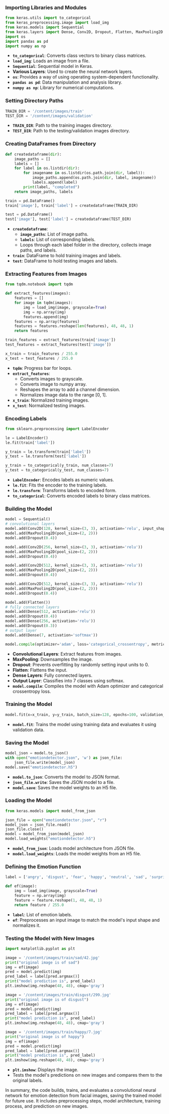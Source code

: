 ### Importing Libraries and Modules
```python
from keras.utils import to_categorical
from keras_preprocessing.image import load_img
from keras.models import Sequential
from keras.layers import Dense, Conv2D, Dropout, Flatten, MaxPooling2D
import os
import pandas as pd
import numpy as np
```
- **`to_categorical`**: Converts class vectors to binary class matrices.
- **`load_img`**: Loads an image from a file.
- **`Sequential`**: Sequential model in Keras.
- **Various Layers**: Used to create the neural network layers.
- **`os`**: Provides a way of using operating system-dependent functionality.
- **`pandas as pd`**: Data manipulation and analysis library.
- **`numpy as np`**: Library for numerical computations.

### Setting Directory Paths
```python
TRAIN_DIR = '/content/images/train'
TEST_DIR = '/content/images/validation'
```
- **`TRAIN_DIR`**: Path to the training images directory.
- **`TEST_DIR`**: Path to the testing/validation images directory.

### Creating DataFrames from Directory
```python
def createdataframe(dir):
    image_paths = []
    labels = []
    for label in os.listdir(dir):
        for imagename in os.listdir(os.path.join(dir, label)):
            image_paths.append(os.path.join(dir, label, imagename))
            labels.append(label)
        print(label, "completed")
    return image_paths, labels

train = pd.DataFrame()
train['image'], train['label'] = createdataframe(TRAIN_DIR)

test = pd.DataFrame()
test['image'], test['label'] = createdataframe(TEST_DIR)
```
- **`createdataframe`**: 
  - **`image_paths`**: List of image paths.
  - **`labels`**: List of corresponding labels.
  - Loops through each label folder in the directory, collects image paths, and labels.
- **`train`**: DataFrame to hold training images and labels.
- **`test`**: DataFrame to hold testing images and labels.

### Extracting Features from Images
```python
from tqdm.notebook import tqdm

def extract_features(images):
    features = []
    for image in tqdm(images):
        img = load_img(image, grayscale=True)
        img = np.array(img)
        features.append(img)
    features = np.array(features)
    features = features.reshape(len(features), 48, 48, 1)
    return features

train_features = extract_features(train['image'])
test_features = extract_features(test['image'])

x_train = train_features / 255.0
x_test = test_features / 255.0
```
- **`tqdm`**: Progress bar for loops.
- **`extract_features`**:
  - Converts images to grayscale.
  - Converts image to numpy array.
  - Reshapes the array to add a channel dimension.
  - Normalizes image data to the range [0, 1].
- **`x_train`**: Normalized training images.
- **`x_test`**: Normalized testing images.

### Encoding Labels
```python
from sklearn.preprocessing import LabelEncoder

le = LabelEncoder()
le.fit(train['label'])

y_train = le.transform(train['label'])
y_test = le.transform(test['label'])

y_train = to_categorical(y_train, num_classes=7)
y_test = to_categorical(y_test, num_classes=7)
```
- **`LabelEncoder`**: Encodes labels as numeric values.
- **`le.fit`**: Fits the encoder to the training labels.
- **`le.transform`**: Transforms labels to encoded form.
- **`to_categorical`**: Converts encoded labels to binary class matrices.

### Building the Model
```python
model = Sequential()
# convolutional layers
model.add(Conv2D(128, kernel_size=(3, 3), activation='relu', input_shape=(48, 48, 1)))
model.add(MaxPooling2D(pool_size=(2, 2)))
model.add(Dropout(0.4))

model.add(Conv2D(256, kernel_size=(3, 3), activation='relu'))
model.add(MaxPooling2D(pool_size=(2, 2)))
model.add(Dropout(0.4))

model.add(Conv2D(512, kernel_size=(3, 3), activation='relu'))
model.add(MaxPooling2D(pool_size=(2, 2)))
model.add(Dropout(0.4))

model.add(Conv2D(512, kernel_size=(3, 3), activation='relu'))
model.add(MaxPooling2D(pool_size=(2, 2)))
model.add(Dropout(0.4))

model.add(Flatten())
# fully connected layers
model.add(Dense(512, activation='relu'))
model.add(Dropout(0.4))
model.add(Dense(256, activation='relu'))
model.add(Dropout(0.3))
# output layer
model.add(Dense(7, activation='softmax'))

model.compile(optimizer='adam', loss='categorical_crossentropy', metrics=['accuracy'])
```
- **Convolutional Layers**: Extract features from images.
- **MaxPooling**: Downsamples the image.
- **Dropout**: Prevents overfitting by randomly setting input units to 0.
- **Flatten**: Flattens the input.
- **Dense Layers**: Fully connected layers.
- **Output Layer**: Classifies into 7 classes using softmax.
- **`model.compile`**: Compiles the model with Adam optimizer and categorical crossentropy loss.

### Training the Model
```python
model.fit(x=x_train, y=y_train, batch_size=128, epochs=100, validation_data=(x_test, y_test))
```
- **`model.fit`**: Trains the model using training data and evaluates it using validation data.

### Saving the Model
```python
model_json = model.to_json()
with open("emotiondetector.json", 'w') as json_file:
    json_file.write(model_json)
model.save("emotiondetector.h5")
```
- **`model.to_json`**: Converts the model to JSON format.
- **`json_file.write`**: Saves the JSON model to a file.
- **`model.save`**: Saves the model weights to an H5 file.

### Loading the Model
```python
from keras.models import model_from_json

json_file = open("emotiondetector.json", "r")
model_json = json_file.read()
json_file.close()
model = model_from_json(model_json)
model.load_weights("emotiondetector.h5")
```
- **`model_from_json`**: Loads model architecture from JSON file.
- **`model.load_weights`**: Loads the model weights from an H5 file.

### Defining the Emotion Function
```python
label = ['angry', 'disgust', 'fear', 'happy', 'neutral', 'sad', 'surprise']

def ef(image):
    img = load_img(image, grayscale=True)
    feature = np.array(img)
    feature = feature.reshape(1, 48, 48, 1)
    return feature / 255.0
```
- **`label`**: List of emotion labels.
- **`ef`**: Preprocesses an input image to match the model's input shape and normalizes it.

### Testing the Model with New Images
```python
import matplotlib.pyplot as plt

image = '/content/images/train/sad/42.jpg'
print("original image is of sad")
img = ef(image)
pred = model.predict(img)
pred_label = label[pred.argmax()]
print("model prediction is", pred_label)
plt.imshow(img.reshape(48, 48), cmap='gray')

image = '/content/images/train/disgust/299.jpg'
print("original image is of disgust")
img = ef(image)
pred = model.predict(img)
pred_label = label[pred.argmax()]
print("model prediction is", pred_label)
plt.imshow(img.reshape(48, 48), cmap='gray')

image = '/content/images/train/happy/7.jpg'
print("original image is of happy")
img = ef(image)
pred = model.predict(img)
pred_label = label[pred.argmax()]
print("model prediction is", pred_label)
plt.imshow(img.reshape(48, 48), cmap='gray')
```
- **`plt.imshow`**: Displays the image.
- Tests the model's predictions on new images and compares them to the original labels.

In summary, the code builds, trains, and evaluates a convolutional neural network for emotion detection from facial images, saving the trained model for future use. It includes preprocessing steps, model architecture, training process, and prediction on new images.
